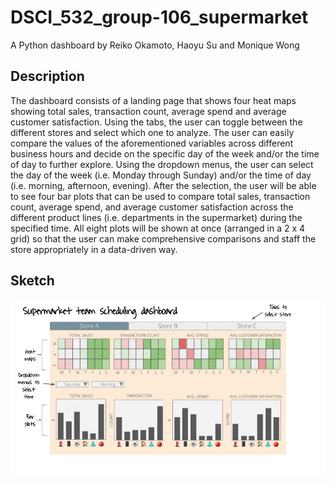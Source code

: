 # DSCI_532_group-106_supermarket
A Python dashboard by Reiko Okamoto, Haoyu Su and Monique Wong

## Description 
The dashboard consists of a landing page that shows four heat maps showing total sales, transaction count, average spend and average customer satisfaction. Using the tabs, the user can toggle between the different stores and select which one to analyze. The user can easily compare the values of the aforementioned variables across different business hours and decide on the specific day of the week and/or the time of day to further explore. Using the dropdown menus, the user can select the day of the week (i.e. Monday through Sunday) and/or the time of day (i.e. morning, afternoon, evening). After the selection, the user will be able to see four bar plots that can be used to compare total sales, transaction count, average spend, and average customer satisfaction across the different product lines (i.e. departments in the supermarket) during the specified time. All eight plots will be shown at once (arranged in a 2 x 4 grid) so that the user can make comprehensive comparisons and staff the store appropriately in a data-driven way.

## Sketch 
![app_sketch](imgs/DSCI-532_app-sketch.png)
